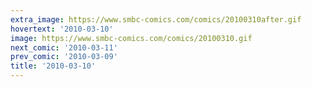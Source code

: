 ```yaml
---
extra_image: https://www.smbc-comics.com/comics/20100310after.gif
hovertext: '2010-03-10'
image: https://www.smbc-comics.com/comics/20100310.gif
next_comic: '2010-03-11'
prev_comic: '2010-03-09'
title: '2010-03-10'
---
```


